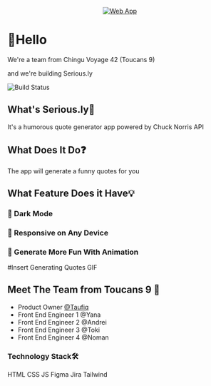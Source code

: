 <p align="center">
  <a href="https://chingu-voyages.github.io/v42-toucans-team-09">
    <img alt="Web App" src="https://user-images.githubusercontent.com/105977653/215727127-93fb9368-5c38-451e-9aae-755d85901ddc.png">
  </a>
</p>

<p align="center">

<H1> 👋Hello </h1>
We're a team from Chingu Voyage 42 (Toucans 9) 

and we're building Serious.ly
  
 ![Build Status](https://github.com/transitive-bullshit/nextjs-notion-starter-kit/actions/workflows/build.yml/badge.svg)


<h2> What's Serious.ly🤔 </h2>

It's a humorous quote generator app powered by Chuck Norris API



<h2> What Does It Do❓ </h2>

The app will generate a funny quotes for you



<h2> What Feature Does it Have💡 </h2>

<h3> 🌙 Dark Mode </h3>
<h3> 📱 Responsive on Any Device </h3>
<h3> 🔽 Generate More Fun With Animation </h3>
#Insert Generating Quotes GIF



<h2>Meet The Team from Toucans 9 👥 </h2>

- Product Owner [@Taufiq](https://linkedin.com/in/taufiqg)
- Front End Engineer 1 @Yana
- Front End Engineer 2 @Andrei
- Front End Engineer 3 @Toki
- Front End Engineer 4 @Noman



<h3>Technology Stack🛠️</h3>

HTML CSS JS Figma Jira Tailwind

</a>
